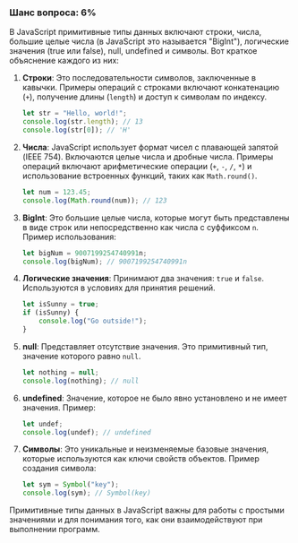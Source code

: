 ### Шанс вопроса: 6%

В JavaScript примитивные типы данных включают строки, числа, большие целые числа (в JavaScript это называется "BigInt"), логические значения (true или false), null, undefined и символы. Вот краткое объяснение каждого из них:

1. **Строки**: Это последовательности символов, заключенные в кавычки. Примеры операций с строками включают конкатенацию (`+`), получение длины (`length`) и доступ к символам по индексу.
   ```javascript
   let str = "Hello, world!";
   console.log(str.length); // 13
   console.log(str[0]); // 'H'
   ```

2. **Числа**: JavaScript использует формат чисел с плавающей запятой (IEEE 754). Включаются целые числа и дробные числа. Примеры операций включают арифметические операции (`+`, `-`, `/`, `*`) и использование встроенных функций, таких как `Math.round()`.
   ```javascript
   let num = 123.45;
   console.log(Math.round(num)); // 123
   ```

3. **BigInt**: Это большие целые числа, которые могут быть представлены в виде строк или непосредственно как числа с суффиксом `n`. Пример использования:
   ```javascript
   let bigNum = 9007199254740991n;
   console.log(bigNum); // 9007199254740991n
   ```

4. **Логические значения**: Принимают два значения: `true` и `false`. Используются в условиях для принятия решений.
   ```javascript
   let isSunny = true;
   if (isSunny) {
       console.log("Go outside!");
   }
   ```

5. **null**: Представляет отсутствие значения. Это примитивный тип, значение которого равно `null`.
   ```javascript
   let nothing = null;
   console.log(nothing); // null
   ```

6. **undefined**: Значение, которое не было явно установлено и не имеет значения. Пример:
   ```javascript
   let undef;
   console.log(undef); // undefined
   ```

7. **Символы**: Это уникальные и неизменяемые базовые значения, которые используются как ключи свойств объектов. Пример создания символа:
   ```javascript
   let sym = Symbol("key");
   console.log(sym); // Symbol(key)
   ```

Примитивные типы данных в JavaScript важны для работы с простыми значениями и для понимания того, как они взаимодействуют при выполнении программ.